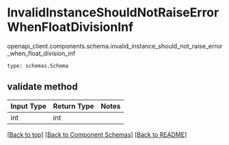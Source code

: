 # InvalidInstanceShouldNotRaiseErrorWhenFloatDivisionInf
openapi_client.components.schema.invalid_instance_should_not_raise_error_when_float_division_inf
```
type: schemas.Schema
```

## validate method
Input Type | Return Type | Notes
------------ | ------------- | -------------
int | int |

[[Back to top]](#top) [[Back to Component Schemas]](../../../README.md#Component-Schemas) [[Back to README]](../../../README.md)
